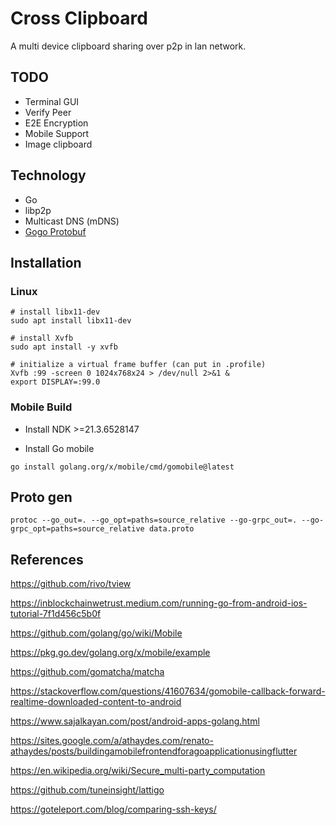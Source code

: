 # Cross Clipboard

A multi device clipboard sharing over p2p in lan network.

## TODO

- Terminal GUI
- Verify Peer
- E2E Encryption
- Mobile Support
- Image clipboard

## Technology

- Go
- libp2p
- Multicast DNS (mDNS)
- [Gogo Protobuf](https://github.com/gogo/protobuf)

## Installation

### Linux

```shell
# install libx11-dev
sudo apt install libx11-dev

# install Xvfb
sudo apt install -y xvfb

# initialize a virtual frame buffer (can put in .profile)
Xvfb :99 -screen 0 1024x768x24 > /dev/null 2>&1 &
export DISPLAY=:99.0
```

### Mobile Build

- Install NDK >=21.3.6528147

- Install Go mobile

```shell
go install golang.org/x/mobile/cmd/gomobile@latest
```

## Proto gen

`protoc --go_out=. --go_opt=paths=source_relative --go-grpc_out=. --go-grpc_opt=paths=source_relative data.proto`

## References

<https://github.com/rivo/tview>

<https://inblockchainwetrust.medium.com/running-go-from-android-ios-tutorial-7f1d456c5b0f>

<https://github.com/golang/go/wiki/Mobile>

<https://pkg.go.dev/golang.org/x/mobile/example>

<https://github.com/gomatcha/matcha>

<https://stackoverflow.com/questions/41607634/gomobile-callback-forward-realtime-downloaded-content-to-android>

<https://www.sajalkayan.com/post/android-apps-golang.html>

<https://sites.google.com/a/athaydes.com/renato-athaydes/posts/buildingamobilefrontendforagoapplicationusingflutter>

<https://en.wikipedia.org/wiki/Secure_multi-party_computation>

<https://github.com/tuneinsight/lattigo>

<https://goteleport.com/blog/comparing-ssh-keys/>
